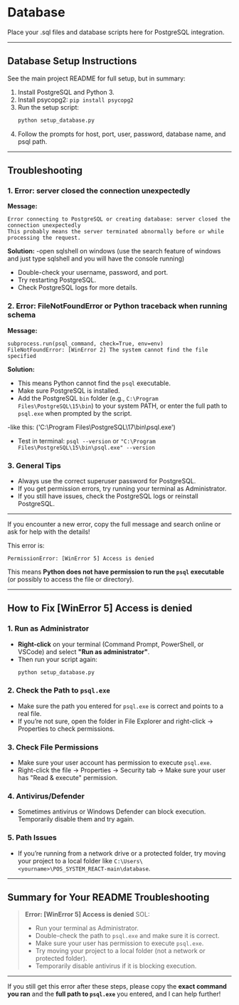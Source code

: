 # Database

Place your .sql files and database scripts here for PostgreSQL integration.

---

## Database Setup Instructions

See the main project README for full setup, but in summary:

1. Install PostgreSQL and Python 3.
2. Install psycopg2: `pip install psycopg2`
3. Run the setup script:
   ```sh
   python setup_database.py
   ```
4. Follow the prompts for host, port, user, password, database name, and psql path.

---

## Troubleshooting

### **1. Error: server closed the connection unexpectedly**
**Message:**
```
Error connecting to PostgreSQL or creating database: server closed the connection unexpectedly
This probably means the server terminated abnormally before or while processing the request.
```
**Solution:**
-open sqlshell on windows (use the search feature of windows and just type sqlshell and you will have the console running)
- Double-check your username, password, and port.
- Try restarting PostgreSQL.
- Check PostgreSQL logs for more details.

### **2. Error: FileNotFoundError or Python traceback when running schema**
**Message:**
```
subprocess.run(psql_command, check=True, env=env)
FileNotFoundError: [WinError 2] The system cannot find the file specified
```
**Solution:**
- This means Python cannot find the `psql` executable.
- Make sure PostgreSQL is installed.
- Add the PostgreSQL `bin` folder (e.g., `C:\Program Files\PostgreSQL\15\bin`) to your system PATH, or enter the full path to `psql.exe` when prompted by the script.

-like this: ('C:\Program Files\PostgreSQL\17\bin\psql.exe')
- Test in terminal: `psql --version` or `"C:\Program Files\PostgreSQL\15\bin\psql.exe" --version`

### **3. General Tips**
- Always use the correct superuser password for PostgreSQL.
- If you get permission errors, try running your terminal as Administrator.
- If you still have issues, check the PostgreSQL logs or reinstall PostgreSQL.

---

If you encounter a new error, copy the full message and search online or ask for help with the details! 


This error is:

```
PermissionError: [WinError 5] Access is denied
```

This means **Python does not have permission to run the `psql` executable** (or possibly to access the file or directory).

---

## **How to Fix [WinError 5] Access is denied**

### **1. Run as Administrator**
- **Right-click** on your terminal (Command Prompt, PowerShell, or VSCode) and select **"Run as administrator"**.
- Then run your script again:
  ```sh
  python setup_database.py
  ```

### **2. Check the Path to `psql.exe`**
- Make sure the path you entered for `psql.exe` is correct and points to a real file.
- If you’re not sure, open the folder in File Explorer and right-click → Properties to check permissions.

### **3. Check File Permissions**
- Make sure your user account has permission to execute `psql.exe`.
- Right-click the file → Properties → Security tab → Make sure your user has "Read & execute" permission.

### **4. Antivirus/Defender**
- Sometimes antivirus or Windows Defender can block execution. Temporarily disable them and try again.

### **5. Path Issues**
- If you’re running from a network drive or a protected folder, try moving your project to a local folder like `C:\Users\<yourname>\POS_SYSTEM_REACT-main\database`.

---

## **Summary for Your README Troubleshooting**

> **Error: [WinError 5] Access is denied**
SOL:
> - Run your terminal as Administrator.
> - Double-check the path to `psql.exe` and make sure it is correct.
> - Make sure your user has permission to execute `psql.exe`.
> - Try moving your project to a local folder (not a network or protected folder).
> - Temporarily disable antivirus if it is blocking execution.

---

If you still get this error after these steps, please copy the **exact command you ran** and the **full path to `psql.exe`** you entered, and I can help further!
